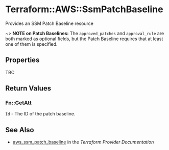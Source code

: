 # Terraform::AWS::SsmPatchBaseline

Provides an SSM Patch Baseline resource

~> **NOTE on Patch Baselines:** The `approved_patches` and `approval_rule` are 
both marked as optional fields, but the Patch Baseline requires that at least one
of them is specified.

## Properties

TBC

## Return Values

### Fn::GetAtt

`Id` - The ID of the patch baseline.

## See Also

* [aws_ssm_patch_baseline](https://www.terraform.io/docs/providers/aws/r/ssm_patch_baseline.html) in the _Terraform Provider Documentation_